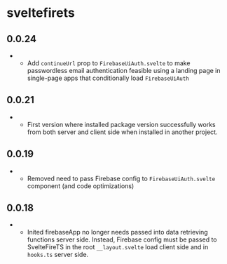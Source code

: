 # sveltefirets

## 0.0.24

- - Add `continueUrl` prop to `FirebaseUiAuth.svelte` to make passwordless email authentication feasible using a landing page in single-page apps that conditionally load `FirebaseUiAuth` 

## 0.0.21

- - First version where installed package version successfully works from both server and client side when installed in another project.

## 0.0.19

- - Removed need to pass Firebase config to `FirebaseUiAuth.svelte` component (and code optimizations)

## 0.0.18

- - Inited firebaseApp no longer needs passed into data retrieving functions server side. Instead, Firebase config must be passed to SvelteFireTS in the root `__layout.svelte` load client side and in `hooks.ts` server side.